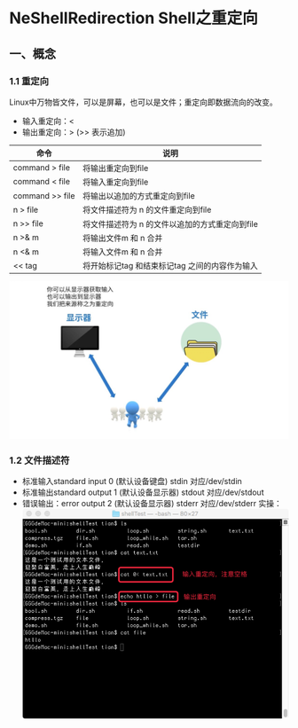 # NeShellRedirection Shell之重定向

## 一、概念
### 1.1 重定向
Linux中万物皆文件，可以是屏幕，也可以是文件；重定向即数据流向的改变。  
* 输入重定向：<  
* 输出重定向：>  (>> 表示追加)  

命令             | 说明
------------    | --
command > file  | 将输出重定向到file
command < file  | 将输入重定向到file
command >> file | 将输出以追加的方式重定向到file
n > file        | 将文件描述符为 n 的文件重定向到file
n >> file       | 将文件描述符为 n 的文件以追加的方式重定向到file
n >& m          | 将输出文件m 和 n 合并
n <& m          | 将输入文件m 和 n 合并
<< tag          | 将开始标记tag 和结束标记tag 之间的内容作为输入  

![image](https://github.com/tianyalu/NeShellRedirection/blob/master/show/redirection.png)  

### 1.2 文件描述符
* 标准输入standard input 0 (默认设备键盘)     stdin    对应/dev/stdin
* 标准输出standard output 1 (默认设备显示器)  stdout   对应/dev/stdout
* 错误输出：error output 2 (默认设备显示器)   stderr   对应/dev/stderr
实操：  
![image](https://github.com/tianyalu/NeShellRedirection/blob/master/show/redirection_command.png) 

